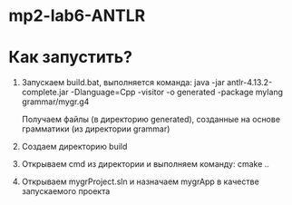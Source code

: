 # mp2-lab6-ANTLR

# Как запустить?

1) Запускаем build.bat, выполняется команда:
	java -jar antlr-4.13.2-complete.jar -Dlanguage=Cpp -visitor -o generated -package mylang grammar/mygr.g4

	Получаем файлы (в директорию generated), созданные на основе грамматики (из директории grammar)

2) Создаем директорию build
3) Открываем cmd из директории и выполняем команду: cmake ..
4) Открываем mygrProject.sln и назначаем mygrApp в качестве запускаемого проекта
